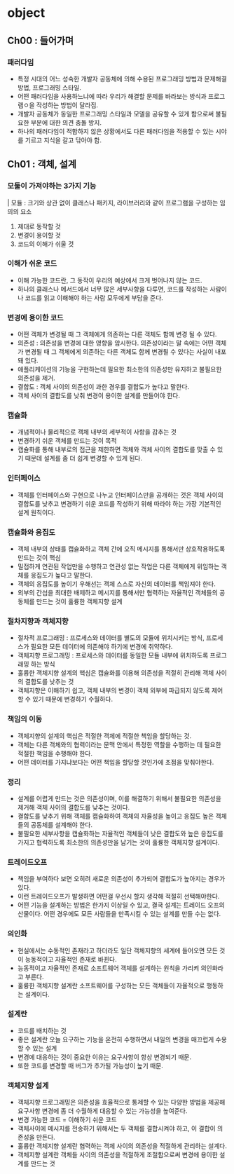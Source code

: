 # object

## Ch00 : 들어가며
### 패러다임
- 특정 시대의 어느 성숙한 개발자 공동체에 의해 수용된 프로그래밍 방법과 문제해결 방법, 프로그래밍 스타일.
- 어떤 패러다임을 사용하느냐에 따라 우리가 해결할 문제를 바라보는 방식과 프로그램ㅇ을 작성하는 방법이 달라짐.
- 개발자 공동체가 동일한 프로그래밍 스타일과 모델을 공유할 수 있게 함으로써 불필요한 부분에 대한 의견 충돌 방지.
- 하나의 패러다임이 적합하지 않은 상황에서도 다른 패러다임을 적용할 수 있는 시야를 기르고 지식을 갈고 닦아야 함.

## Ch01 : 객체, 설계
### 모둘이 가져야하는 3가지 기능
| 모듈 : 크기와 상관 없이 클래스나 패키지, 라이브러리와 같이 프로그램을 구성하는 임의의 요소
1. 제대로 동작할 것
2. 변경이 용이할 것
3. 코드의 이해가 쉬울 것
### 이해가 쉬운 코드
- 이해 가능한 코드란, 그 동작이 우리의 예상에서 크게 벗어나지 않는 코드.
- 하나의 클래스나 메서드에서 너무 많은 세부사항을 다루면, 코드를 작성하는 사람이나 코드를 읽고 이해해야 하는 사람 모두에게 부담을 준다.
### 변경에 용이한 코드
- 어떤 객체가 변경될 때 그 객체에게 의존하는 다른 객체도 함께 변경 될 수 있다.
- 의존성 : 의존성을 변경에 대한 영향을 암시한다. 의존성이라는 말 속에는 어떤 객체가 변경될 때 그 객체에게 의존하는 다른 객체도 함께 변경될 수 있다는 사실이 내포돼 있다.
- 애플리케이션의 기능을 구현하는데 필요한 최소한의 의존성만 유지하고 불필요한 의존성을 제거.
- 결합도 : 객체 사이의 의존성이 과한 경우를 결합도가 높다고 말한다.
- 객체 사이의 결합도를 낮춰 변경이 용이한 설계를 만들어야 한다.
### 캡슐화
- 개념적이나 물리적으로 객체 내부의 세부적이 사항을 감추는 것
- 변경하기 쉬운 객체를 만드는 것이 목적
- 캡슐화를 통해 내부로의 접근을 제한하면 객체와 객체 사이의 결합도를 맞출 수 있기 때문데 설계를 좀 더 쉽게 변경할 수 있게 된다.
### 인터페이스
- 객체를 인터페이스와 구현으로 나누고 인터페이스만을 공개하는 것은 객체 사이의 결합도를 낮추고 변경하기 쉬운 코드를 작성하기 위해 따라야 하는 가장 기본적인 설계 원칙이다.
### 캡슐화와 응집도
- 객체 내부의 상태를 캡슐화하고 객체 간에 오직 메시지를 통해서만 상호작용하도록 만드는 것이 핵심
- 밀접하게 연관된 작업만을 수행하고 연관성 없는 작업은 다른 객체에게 위임하는 객체를 응집도가 높다고 말한다.
- 객체의 응집도를 높이기 우해선는 객체 스스로 자신의 데이터를 책임져야 한다.
- 외부의 간섭을 최대한 배제하고 메시지를 통해서만 협력하는 자율적인 객체들의 공동체를 만드는 것이 훌륭한 객체지향 설계
### 절차지향과 객체지향
- 절차적 프로그래밍 : 프로세스와 데이터를 별도의 모듈에 위치시키는 방식, 프로세스가 필요한 모든 데이터에 의존해야 하기에 변경에 취약하다.
- 객체지향 프로그래밍 : 프로세스와 데이터를 동일한 모듈 내부에 위치하도록 프로그래밍 하는 방식
- 훌륭한 객체지향 설계의 핵심은 캡슐화를 이용해 의존성을 적절히 관리해 객체 사이의 결합도를 낮추는 것
- 객체지향은 이해하기 쉽고, 객체 내부의 변경이 객체 외부에 파급되지 않도록 제어할 수 있기 때문에 변경하기 수월하다.
### 책임의 이동
- 객체지향의 설계의 핵십은 적절한 객체에 적절한 책임을 할당하는 것.
- 객체는 다른 객체와의 협력이라는 문맥 안에서 특정한 역할을 수행하는 데 필요한 적절한 책임을 수행해야 한다.
- 어떤 데이터를 가지냐보다는 어떤 책임을 할당할 것인가에 초점을 맞춰야한다.
### 정리
- 설계를 어렵게 만드는 것은 의존성이며, 이를 해결하기 위해서 불필요한 의존성을 제거해 객체 사이의 결합도를 낮추는 것이다.
- 결합도를 낮추기 위해 객체를 캡슐화하여 객체의 자율성을 높이고 응집도 높은 객체들의 공동체를 설계해야 한다.
- 불필요한 세부사항을 캡슐화하는 자율적인 객체들이 낮은 결합도와 높은 응집도를 가지고 협력하도록 최소한의 의존성만을 남기는 것이 훌륭한 객체지향 설계이다.
### 트레이드오프
- 책임을 부여하다 보면 오히려 새로운 의존성이 추가되어 결합도가 높아지는 경우가 있다.
- 이런 트레이드오프가 발생하면 어떤걸 우선시 할지 생각해 적절히 선택해야한다.
- 어떤 기능을 설계하는 방법은 한가지 이상일 수 있고, 결국 설계는 트레이드 오프의 산물이다. 어떤 경우에도 모든 사람들을 만족시킬 수 있는 설계를 만들 수는 없다.
### 의인화
- 현실에서는 수동적인 존재라고 하더라도 일단 객체지향의 세계에 들어오면 모든 것이 능동적이고 자율적인 존재로 바뀐다.
- 능동적이고 자율적인 존재로 소프트웨어 객체를 설계하는 원칙을 가리켜 의인화라고 부른다.
- 훌륭한 객체지향 설계란 소프트웨어를 구성하는 모든 객체들이 자율적으로 행동하는 설계이다.
### 설계란
- 코드를 배치하는 것
- 좋은 설계란 오늘 요구하는 기능을 온전히 수행하면서 내일의 변경을 매끄럽게 수용할 수 있는 설계
- 변경에 대응하는 것이 중요한 이유는 요구사항이 항상 변경되기 때문.
- 또한 코드를 변경할 때 버그가 추가될 가능성이 높기 때문.
### 객체지향 설계
- 객체지향 프로그래밍은 의존성을 효율적으로 통제할 수 있는 다양한 방법을 제공해 요구사항 변경에 좀 더 수월하게 대응할 수 있는 가능성을 높여준다.
- 변경 가능한 코드 = 이해하기 쉬운 코드
- 객체사이에 메시지를 전송하기 위해서는 두 객체를 결합시켜야 하고, 이 결합이 의존성을 만든다.
- 훌륭한 객체지향 설계란 협력하는 객체 사이의 의존성을 적절하게 관리하는 설계다.
- 객체지향 설계란 객체들 사이의 의존성을 적절하게 조절함으로써 변경에 용이한 설계를 만드는 것